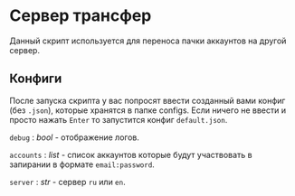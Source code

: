 # Сервер трансфер
Данный скрипт используется для переноса пачки аккаунтов на другой сервер.

## Конфиги
После запуска скрипта у вас попросят ввести созданный вами конфиг (без `.json`), которые хранятся в папке configs. Если ничего не ввести и просто нажать `Enter` то запустится конфиг `default.json`.

`debug` : *bool* - отображение логов.

`accounts` : *list* - список аккаунтов которые будут участвовать в запирании в формате `email:password`.

`server` : *str* - сервер `ru` или `en`.
